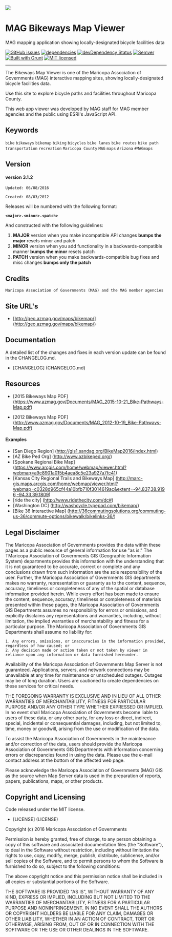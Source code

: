 ![](http://geo.azmag.gov/maps/readonaz/app/resources/img/maglogo_black.png)

# MAG Bikeways Map Viewer
MAG mapping application showing locally-designated bicycle facilities data

[![GitHub issues](https://img.shields.io/github/issues/AZMAG/map-Bikeways.svg)](https://github.com/AZMAG/map-Bikeways/issues)
[![dependencies](https://david-dm.org/AZMAG/map-Bikeways.png)](https://david-dm.org/AZMAG/map-Bikeways)
[![devDependency Status](https://david-dm.org/AZMAG/map-Bikeways/dev-status.png)](https://david-dm.org/AZMAG/map-Bikeways)
[![Semver](http://img.shields.io/SemVer/2.0.0.png)](http://semver.org/spec/v2.0.0.html)
[![Built with Grunt](https://cdn.gruntjs.com/builtwith.png)](http://gruntjs.com/)
[![MIT licensed](https://img.shields.io/badge/license-MIT-blue.svg)](https://opensource.org/licenses/MIT)

***********************************************************************************************************

The Bikeways Map Viewer is one of the Maricopa Association of Governments (MAG) interactive mapping sites, showing locally-designated bicycle facilities data.

Use this site to explore bicycle paths and facilities throughout Maricopa County.

This web app viewer was developed by MAG staff for MAG member agencies and the public using ESRI's JavaScript API.

## Keywords

`bike` `bikeways` `bikemap` `biking` `bicycles` `bike lanes` `bike routes` `bike path` `transportation` `recreation` `Maricopa County` `MAG` `maps` `Arizona` `#MAGmaps`

## Version

#### version 3.1.2 ####

 `Updated: 06/08/2016`

 `Created: 08/03/2012`

Releases will be numbered with the following format:

**`<major>.<minor>.<patch>`**

And constructed with the following guidelines:

1. **MAJOR** version when you make incompatible API changes **bumps the major** resets minor and patch
2. **MINOR** version when you add functionality in a backwards-compatible manner **bumps the minor** resets patch
3. **PATCH** version when you make backwards-compatible bug fixes and misc changes **bumps only the patch**

## Credits

`Maricopa Association of Governments (MAG) and the MAG member agencies`

## Site URL's

* [http://geo.azmag.gov/maps/bikemap/] (http://geo.azmag.gov/maps/bikemap/)

## Documentation

A detailed list of the changes and fixes in each version update can be found in the CHANGELOG.md.

* [CHANGELOG] (CHANGELOG.md)

## Resources

* [2015 Bikeways Map PDF] (https://www.azmag.gov/Documents/MAG_2015-10-21_Bike-Pathways-Map.pdf)

* [2012 Bikeways Map PDF] (http://www.azmag.gov/Documents/MAG_2012-10-19_Bike-Pathways-Map.pdf)

#### Examples ####

* [San Diego Region] (http://gis1.sandag.org/BikeMap2016/index.html)
* [AZ Bike Ped Org] (http://www.azbikeped.org/)
* [Spokane Regional Bike Map] (https://www.arcgis.com/home/webmap/viewer.html?webmap=a9c8901a015b4aea8c5e23a927a7fc41)
* [Kansas City Regional Trails and Bikeways Map] (http://marc-gis.maps.arcgis.com/home/webmap/viewer.html?webmap=c0328d965cf44a10bfb710f3014619ac&extent=-94.837,38.9196,-94.33,39.1809)
* [ride the city] (http://www.ridethecity.com/dc#)
* [Washington DC] (http://washcycle.typepad.com/bikemap/)
* [Bike 36 Interactive Map] (http://36commutingsolutions.org/commuting-us-36/commute-options/bikewalk/bikelinks-36/)

## Legal Disclaimer

The Maricopa Association of Governments provides the data within these pages as a public resource of general information for use "as is." The TMaricopa Association of Governments GIS (Geographic Information System) departments provides this information with the understanding that it is not guaranteed to be accurate, correct or complete and any conclusions drawn from such information are the sole responsibility of the user. Further, the Maricopa Association of Governments GIS departments makes no warranty, representation or guaranty as to the content, sequence, accuracy, timeliness or completeness of any of the spatial or database information provided herein. While every effort has been made to ensure the content, sequence, accuracy, timeliness or completeness of materials presented within these pages, the Maricopa Association of Governments GIS Departments assumes no responsibility for errors or omissions, and explicitly disclaims any representations and warranties, including, without limitation, the implied warranties of merchantability and fitness for a particular purpose. The Maricopa Association of Governments GIS Departments shall assume no liability for:

    1. Any errors, omissions, or inaccuracies in the information provided, regardless of how caused; or
    2. Any decision made or action taken or not taken by viewer in reliance upon any information or data furnished hereunder.

Availability of the Maricopa Association of Governments Map Server is not guaranteed. Applications, servers, and network connections may be unavailable at any time for maintenance or unscheduled outages. Outages may be of long duration. Users are cautioned to create dependencies on these services for critical needs.

THE FOREGOING WARRANTY IS EXCLUSIVE AND IN LIEU OF ALL OTHER WARRANTIES OF MERCHANTABILITY, FITNESS FOR PARTICULAR PURPOSE AND/OR ANY OTHER TYPE WHETHER EXPRESSED OR IMPLIED. In no event shall Maricopa Association of Governments become liable to users of these data, or any other party, for any loss or direct, indirect, special, incidental or consequential damages, including, but not limited to, time, money or goodwill, arising from the use or modification of the data.

To assist the Maricopa Association of Governments in the maintenance and/or correction of the data, users should provide the Maricopa Association of Governments GIS Departments with information concerning errors or discrepancies found in using the data. Please use the e-mail contact address at the bottom of the affected web page.

Please acknowledge the Maricopa Association of Governments (MAG) GIS as the source when Map Server data is used in the preparation of reports, papers, publications, maps, or other products.

## Copyright and Licensing

Code released under the MIT license.

* [LICENSE] (LICENSE)

Copyright (c) 2016 Maricopa Association of Governments

Permission is hereby granted, free of charge, to any person obtaining a copy of this software and associated documentation files (the "Software"), to deal in the Software without restriction, including without limitation the rights to use, copy, modify, merge, publish, distribute, sublicense, and/or sell copies of the Software, and to permit persons to whom the Software is furnished to do so, subject to the following conditions:

The above copyright notice and this permission notice shall be included in all copies or substantial portions of the Software.

THE SOFTWARE IS PROVIDED "AS IS", WITHOUT WARRANTY OF ANY KIND, EXPRESS OR IMPLIED, INCLUDING BUT NOT LIMITED TO THE WARRANTIES OF MERCHANTABILITY, FITNESS FOR A PARTICULAR PURPOSE AND NONINFRINGEMENT. IN NO EVENT SHALL THE AUTHORS OR COPYRIGHT HOLDERS BE LIABLE FOR ANY CLAIM, DAMAGES OR OTHER LIABILITY, WHETHER IN AN ACTION OF CONTRACT, TORT OR OTHERWISE, ARISING FROM, OUT OF OR IN CONNECTION WITH THE SOFTWARE OR THE USE OR OTHER DEALINGS IN THE SOFTWARE.

